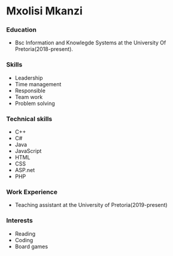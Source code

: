 # Mxolisi Mkanzi

### Education

- Bsc Information and Knowlegde Systems at the University Of Pretoria(2018-present).

### Skills

- Leadership
- Time management
- Responsible
- Team work
- Problem solving

### Technical skills

- C++
- C#
- Java
- JavaScript
- HTML
- CSS
- ASP.net
- PHP

### Work Experience
- Teaching assistant at the University of Pretoria(2019-present)

### Interests

- Reading
- Coding
- Board games